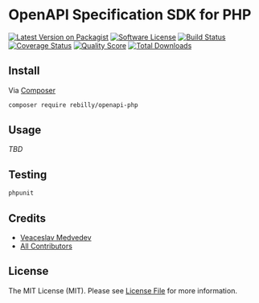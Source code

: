 # OpenAPI Specification SDK for PHP

[![Latest Version on Packagist][ico-version]][link-packagist]
[![Software License][ico-license]](LICENSE)
[![Build Status][ico-travis]][link-travis]
[![Coverage Status][ico-scrutinizer]][link-scrutinizer]
[![Quality Score][ico-code-quality]][link-code-quality]
[![Total Downloads][ico-downloads]][link-downloads]

## Install

Via [Composer](https://getcomposer.org)

```bash
composer require rebilly/openapi-php
```

## Usage

*TBD*

## Testing

```bash
phpunit
```

## Credits

- [Veaceslav Medvedev](https://github.com/slavcodev)
- [All Contributors](../../contributors)

## License

The MIT License (MIT). Please see [License File](LICENSE) for more information.

[ico-version]: https://img.shields.io/packagist/v/rebilly/openapi-php.svg?style=flat-square
[ico-license]: https://img.shields.io/badge/license-MIT-brightgreen.svg?style=flat-square
[ico-travis]: https://img.shields.io/travis/Rebilly/openapi-php/master.svg?style=flat-square
[ico-scrutinizer]: https://img.shields.io/scrutinizer/coverage/g/Rebilly/openapi-php.svg?style=flat-square
[ico-code-quality]: https://img.shields.io/scrutinizer/g/Rebilly/openapi-php.svg?style=flat-square
[ico-downloads]: https://img.shields.io/packagist/dt/Rebilly/openapi-php.svg?style=flat-square

[link-packagist]: https://packagist.org/packages/rebilly/openapi-php
[link-travis]: https://travis-ci.org/Rebilly/openapi-php
[link-scrutinizer]: https://scrutinizer-ci.com/g/Rebilly/openapi-php/code-structure
[link-code-quality]: https://scrutinizer-ci.com/g/Rebilly/openapi-php
[link-downloads]: https://packagist.org/packages/rebilly/openapi-php
